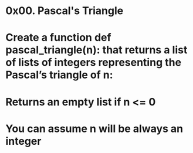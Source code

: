 # 0x00. Pascal's Triangle
# Create a function def pascal_triangle(n): that returns a list of lists of integers representing the Pascal’s triangle of n:
# Returns an empty list if n <= 0
# You can assume n will be always an integer
